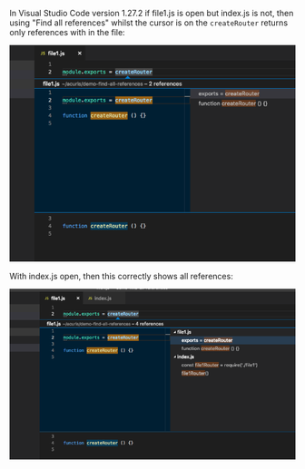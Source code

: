 
In Visual Studio Code version 1.27.2 if file1.js is open but index.js is not, then using
"Find all references" whilst the cursor is on the `createRouter` returns only references
with in the file:

![alt text](https://github.com/AJamesPhillips/demo-find-all-references/raw/master/file1-open.png "file1.js open")

With index.js open, then this correctly shows all references:

![alt text](https://github.com/AJamesPhillips/demo-find-all-references/raw/master/both-files-open.png "file1.js and index.js open")

